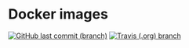 # Docker images

[![GitHub last commit (branch)](https://img.shields.io/github/last-commit/qnimbus/docker-images/master?style=for-the-badge)](https://github.com/QNimbus/docker-images) [![Travis (.org) branch](https://img.shields.io/travis/qnimbus/docker-images/master?style=for-the-badge)](https://travis-ci.org/github/QNimbus/docker-images)

